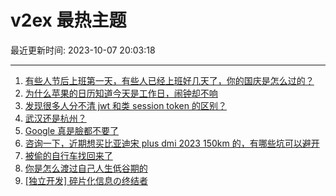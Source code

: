 # v2ex 最热主题

最近更新时间: 2023-10-07 20:03:18

--- 
1. [有些人节后上班第一天，有些人已经上班好几天了，你的国庆是怎么过的？](https://www.v2ex.com/t/979342) 
2. [为什么苹果的日历知道今天是工作日，闹钟却不响](https://www.v2ex.com/t/979350) 
3. [发现很多人分不清 jwt 和类 session token 的区别？](https://www.v2ex.com/t/979326) 
4. [武汉还是杭州？](https://www.v2ex.com/t/979358) 
5. [Google 真是臉都不要了](https://www.v2ex.com/t/979388) 
6. [咨询一下，近期想买比亚迪宋 plus dmi 2023 150km 的，有哪些坑可以避开](https://www.v2ex.com/t/979379) 
7. [被偷的自行车找回来了](https://www.v2ex.com/t/979431) 
8. [你是怎么渡过自己人生低谷期的](https://www.v2ex.com/t/979401) 
9. [[独立开发] 碎片化信息の终结者](https://www.v2ex.com/t/979387) 
